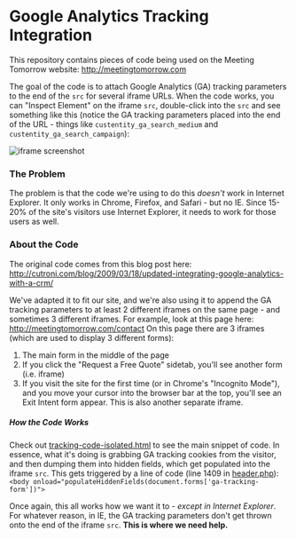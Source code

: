 # Google Analytics Tracking Integration

This repository contains pieces of code being used on the Meeting Tomorrow website: http://meetingtomorrow.com

The goal of the code is to attach Google Analytics (GA) tracking parameters to the end of the `src` for several iframe URLs. When the code works, you can "Inspect Element" on the iframe `src`, double-click into the `src` and see something like this (notice the GA tracking parameters placed into the end of the URL - things like `custentity_ga_search_medium` and `custentity_ga_search_campaign`):

![iframe screenshot](http://s17.postimg.org/q2w0gc7fz/iframe_screenshot.png)

### The Problem

The problem is that the code we're using to do this *doesn't* work in Internet Explorer. It only works in Chrome, Firefox, and Safari - but no IE. Since 15-20% of the site's visitors use Internet Explorer, it needs to work for those users as well.

### About the Code

The original code comes from this blog post here: http://cutroni.com/blog/2009/03/18/updated-integrating-google-analytics-with-a-crm/

We've adapted it to fit our site, and we're also using it to append the GA tracking parameters to at least 2 different iframes on the same page - and sometimes 3 different iframes. For example, look at this page here: http://meetingtomorrow.com/contact On this page there are 3 iframes (which are used to display 3 different forms):

1. The main form in the middle of the page
2. If you click the "Request a Free Quote" sidetab, you'll see another form (i.e. iframe)
3. If you visit the site for the first time (or in Chrome's "Incognito Mode"), and you move your cursor into the browser bar at the top, you'll see an Exit Intent form appear. This is also another separate iframe.

##### How the Code Works
Check out [tracking-code-isolated.html](https://github.com/saltmktg/mt-ga-tracking/blob/master/tracking-code-isolated.html) to see the main snippet of code. In essence, what it's doing is grabbing GA tracking cookies from the visitor, and then dumping them into hidden fields, which get populated into the iframe `src`. This gets triggered by a line of code (line 1409 in [header.php](https://github.com/saltmktg/mt-ga-tracking/blob/master/header.php)): ```<body onload="populateHiddenFields(document.forms['ga-tracking-form'])">```

Once again, this all works how we want it to - *except in Internet Explorer*. For whatever reason, in IE, the GA tracking parameters don't get thrown onto the end of the iframe `src`. **This is where we need help.** 

